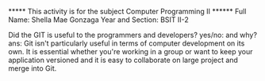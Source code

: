 ***** This activity is for the subject Computer Programming II ******
Full Name: Shella Mae Gonzaga
Year and Section: BSIT II-2

Did the GIT is useful to the programmers and developers? yes/no: and why?
ans: Git isn't particularly useful in terms of computer development on its own. It is essential whether you're working in a group or want to keep your application versioned and it is easy to collaborate on large project and merge into Git.
